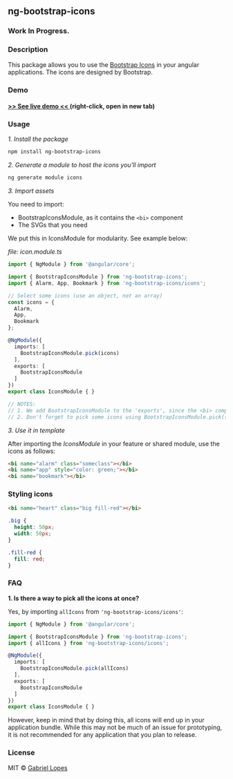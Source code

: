## ng-bootstrap-icons
### Work In Progress.

### Description

This package allows you to use the [Bootstrap Icons](https://github.com/twbs/icons) in your angular applications. The icons are designed by Bootstrap.

### Demo
<h4>
  <a href="https://ng-bootstrap-icons.stackblitz.io">
    >> See live demo <<
  </a>  (right-click, open in new tab)
</h4>

### Usage

_1. Install the package_

```sh
npm install ng-bootstrap-icons
```

_2. Generate a module to host the icons you'll import_
 
```sh
ng generate module icons
```
  
_3. Import assets_ 

You need to import:
 - BootstrapIconsModule, as it contains the `<bi>` component
 - The SVGs that you need

We put this in IconsModule for modularity. See example below:


*file: icon.module.ts*
```ts  
import { NgModule } from '@angular/core';

import { BootstrapIconsModule } from 'ng-bootstrap-icons';
import { Alarm, App, Bookmark } from 'ng-bootstrap-icons/icons';

// Select some icons (use an object, not an array)
const icons = {
  Alarm,
  App,
  Bookmark
};

@NgModule({
  imports: [
    BootstrapIconsModule.pick(icons)
  ],
  exports: [
    BootstrapIconsModule
  ]
})
export class IconsModule { }

// NOTES:
// 1. We add BootstrapIconsModule to the 'exports', since the <bi> component will be used in templates of parent module
// 2. Don't forget to pick some icons using BootstrapIconsModule.pick({ ... })
```

_3. Use it in template_

After importing the _IconsModule_ in your feature or shared module, use the icons as follows:

```html
<bi name="alarm" class="someclass"></bi>
<bi name="app" style="color: green;"></bi>
<bi name="bookmark"></bi>
```



### Styling icons


```html
<bi name="heart" class="big fill-red"></bi>
```

```css
.big {
  height: 50px;
  width: 50px;
}

.fill-red {
  fill: red;
}
```
### FAQ

**1. Is there a way to pick all the icons at once?**

Yes, by importing `allIcons` from `'ng-bootstrap-icons/icons'`:

```ts
import { NgModule } from '@angular/core';

import { BootstrapIconsModule } from 'ng-bootstrap-icons';
import { allIcons } from 'ng-bootstrap-icons/icons';

@NgModule({
  imports: [
    BootstrapIconsModule.pick(allIcons)
  ],
  exports: [
    BootstrapIconsModule
  ]
})
export class IconsModule { }
```

However, keep in mind that by doing this, all icons will end up in your application bundle. While this may not be much of an issue for prototyping, it is not recommended for any application that you plan to release.

### License

MIT © [Gabriel Lopes](mailto:biutas@hotmail.com)